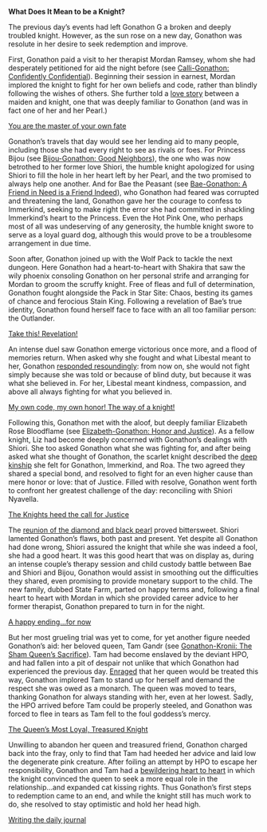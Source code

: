 **What Does It Mean to be a Knight?**

The previous day’s events had left Gonathon G a broken and deeply troubled knight. However, as the sun rose on a new day, Gonathon was resolute in her desire to seek redemption and improve.

First, Gonathon paid a visit to her therapist Mordan Ramsey, whom she had desperately petitioned for aid the night before (see [Calli-Gonathon: Confidently Confidential](#edge:calli-gigi)). Beginning their session in earnest, Mordan implored the knight to fight for her own beliefs and code, rather than blindly following the wishes of others. She further told a [love story](https://youtu.be/alQr5XqoUPs?t=964) between a maiden and knight, one that was deeply familiar to Gonathon (and was in fact one of her and her Pearl.)

[You are the master of your own fate](#embed:https://youtu.be/alQr5XqoUPs?t=1076)

Gonathon’s travels that day would see her lending aid to many people, including those she had every right to see as rivals or foes. For Princess Bijou (see [Bijou-Gonathon: Good Neighbors](#edge:gigi-bijou)), the one who was now betrothed to her former love Shiori, the humble knight apologized for using Shiori to fill the hole in her heart left by her Pearl, and the two promised to always help one another. And for Bae the Peasant (see [Bae-Gonathon: A Friend in Need is a Friend Indeed](#edge:bae-gigi)), who Gonathon had feared was corrupted and threatening the land, Gonathon gave her the courage to confess to Immerkind, seeking to make right the error she had committed in shackling Immerkind’s heart to the Princess. Even the Hot Pink One, who perhaps most of all was undeserving of any generosity, the humble knight swore to serve as a loyal guard dog, although this would prove to be a troublesome arrangement in due time.

Soon after, Gonathon joined up with the Wolf Pack to tackle the next dungeon. Here Gonathon had a heart-to-heart with Shakira that saw the wily phoenix consoling Gonathon on her personal strife and arranging for Mordan to groom the scruffy knight. Free of fleas and full of determination, Gonathon fought alongside the Pack in Star Site: Chaos, besting its games of chance and ferocious Stain King. Following a revelation of Bae’s true identity, Gonathon found herself face to face with an all too familiar person: the Outlander.

[Take this! Revelation!](#embed:https://youtu.be/alQr5XqoUPs?t=7292)

An intense duel saw Gonathon emerge victorious once more, and a flood of memories return. When asked why she fought and what Libestal meant to her, Gonathon [responded resoundingly](https://youtu.be/alQr5XqoUPs?t=7383): from now on, she would not fight simply because she was told or because of blind duty, but because it was what she believed in. For her, Libestal meant kindness, compassion, and above all always fighting for what you believed in.

[My own code, my own honor! The way of a knight!](#embed:https://youtu.be/alQr5XqoUPs?t=7585)

Following this, Gonathon met with the aloof, but deeply familiar Elizabeth Rose Bloodflame (see [Elizabeth-Gonathon: Honor and Justice](#edge:liz-gigi)). As a fellow knight, Liz had become deeply concerned with Gonathon’s dealings with Shiori. She too asked Gonathon what she was fighting for, and after being asked what she thought of Gonathon, the scarlet knight described the [deep kinship](https://youtu.be/alQr5XqoUPs?t=10855) she felt for Gonathon, Immerkind, and Roa. The two agreed they shared a special bond, and resolved to fight for an even higher cause than mere honor or love: that of Justice. Filled with resolve, Gonathon went forth to confront her greatest challenge of the day: reconciling with Shiori Nyavella.

[The Knights heed the call for Justice](#embed:https://youtu.be/alQr5XqoUPs?t=10989)

The [reunion of the diamond and black pearl](https://youtu.be/alQr5XqoUPs?t=11506) proved bittersweet. Shiori lamented Gonathon’s flaws, both past and present. Yet despite all Gonathon had done wrong, Shiori assured the knight that while she was indeed a fool, she had a good heart. It was this good heart that was on display as, during an intense couple’s therapy session and child custody battle between Bae and Shiori and Bijou, Gonathon would assist in smoothing out the difficulties they shared, even promising to provide monetary support to the child. The new family, dubbed State Farm, parted on happy terms and, following a final heart to heart with Mordan in which she provided career advice to her former therapist, Gonathon prepared to turn in for the night.

[A happy ending…for now](#embed:https://youtu.be/alQr5XqoUPs?t=14038)

But her most grueling trial was yet to come, for yet another figure needed Gonathon’s aid: her beloved queen, Tam Gandr (see [Gonathon-Kronii: The Sham Queen’s Sacrifice](#edge:kronii-gigi)). Tam had become enslaved by the deviant HPO, and had fallen into a pit of despair not unlike that which Gonathon had experienced the previous day. [Enraged](https://youtu.be/alQr5XqoUPs?t=15494) that her queen would be treated this way, Gonathon implored Tam to stand up for herself and demand the respect she was owed as a monarch. The queen was moved to tears, thanking Gonathon for always standing with her, even at her lowest. Sadly, the HPO arrived before Tam could be properly steeled, and Gonathon was forced to flee in tears as Tam fell to the foul goddess’s mercy.

[The Queen’s Most Loyal, Treasured Knight](#embed:https://youtu.be/alQr5XqoUPs?t=15915)

Unwilling to abandon her queen and treasured friend, Gonathon charged back into the fray, only to find that Tam had heeded her advice and laid low the degenerate pink creature. After foiling an attempt by HPO to escape her responsibility, Gonathon and Tam had a [bewildering heart to heart](https://youtu.be/alQr5XqoUPs?t=18669) in which the knight convinced the queen to seek a more equal role in the relationship…and expanded cat kissing rights. Thus Gonathon’s first steps to redemption came to an end, and while the knight still has much work to do, she resolved to stay optimistic and hold her head high.

[Writing the daily journal](#embed:https://youtu.be/alQr5XqoUPs?t=16249)
